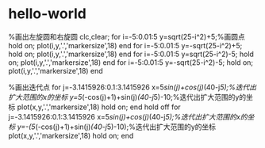 # hello-world
%画出左旋圆和右旋圆
clc,clear;
for i=-5:0.01:5
y=sqrt(25-i^2)+5;%画圆点
hold on;
plot(i,y,'.','markersize',18)
end
for i=-5:0.01:5
y=-sqrt(25-i^2)+5;
hold on; 
plot(i,y,'.','markersize',18)
end
for i=-5:0.01:5
y=sqrt(25-i^2)-5;
hold on;
plot(i,y,'.','markersize',18)
end
for i=-5:0.01:5
y=-sqrt(25-i^2)-5;
hold on;
plot(i,y,'.','markersize',18)
end


%画出迭代点
for j=-3.1415926:0.1:3.1415926
 x=5*sin(j)+cos(j)*(40-j*5);%迭代出扩大范围的x的坐标
 y=5*(-cos(j)+1)+sin(j)*(40-j*5)-10;%迭代出扩大范围的y的坐标
 plot(x,y,'.','markersize',18)
 hold on;
end
hold off
for j=-3.1415926:0.1:3.1415926
 x=5*sin(j)+cos(j)*(40-j*5);%迭代出扩大范围的x的坐标
 y=-(5*(-cos(j)+1)+sin(j)*(40-j*5)-10);%迭代出扩大范围的y的坐标
 plot(x,y,'.','markersize',18)
 hold on;
end
